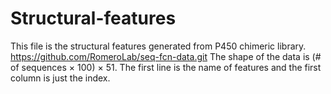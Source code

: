 # Structural-features

This file is the structural features generated from P450 chimeric library.
https://github.com/RomeroLab/seq-fcn-data.git
The shape of the data is (# of sequences × 100) × 51. The first line is the name of features and the first column is just the index.
